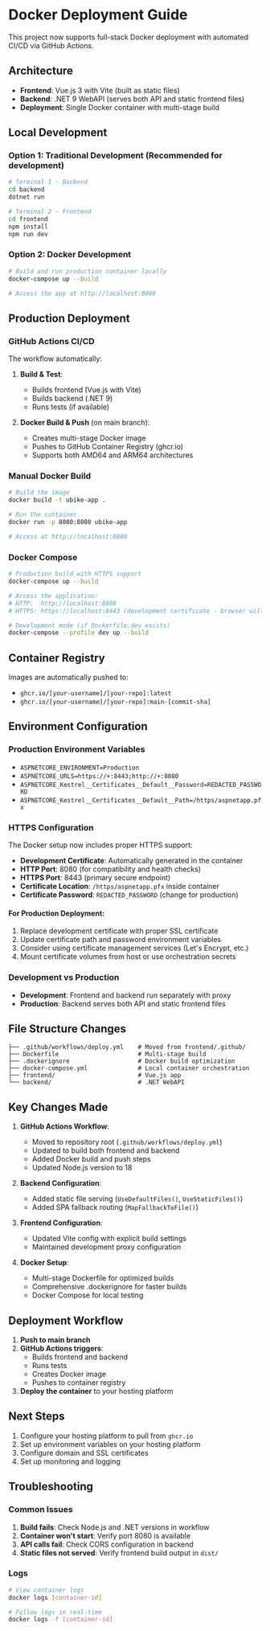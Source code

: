 # Docker Deployment Guide

This project now supports full-stack Docker deployment with automated CI/CD via GitHub Actions.

## Architecture

- **Frontend**: Vue.js 3 with Vite (built as static files)
- **Backend**: .NET 9 WebAPI (serves both API and static frontend files)
- **Deployment**: Single Docker container with multi-stage build

## Local Development

### Option 1: Traditional Development (Recommended for development)
```bash
# Terminal 1 - Backend
cd backend
dotnet run

# Terminal 2 - Frontend  
cd frontend
npm install
npm run dev
```

### Option 2: Docker Development
```bash
# Build and run production container locally
docker-compose up --build

# Access the app at http://localhost:8080
```

## Production Deployment

### GitHub Actions CI/CD

The workflow automatically:

1. **Build & Test**: 
   - Builds frontend (Vue.js with Vite)
   - Builds backend (.NET 9)
   - Runs tests (if available)

2. **Docker Build & Push** (on main branch):
   - Creates multi-stage Docker image
   - Pushes to GitHub Container Registry (ghcr.io)
   - Supports both AMD64 and ARM64 architectures

### Manual Docker Build

```bash
# Build the image
docker build -t ubike-app .

# Run the container
docker run -p 8080:8080 ubike-app

# Access at http://localhost:8080
```

### Docker Compose

```bash
# Production build with HTTPS support
docker-compose up --build

# Access the application:
# HTTP:  http://localhost:8080
# HTTPS: https://localhost:8443 (development certificate - browser will warn)

# Development mode (if Dockerfile.dev exists)
docker-compose --profile dev up --build
```

## Container Registry

Images are automatically pushed to:
- `ghcr.io/[your-username]/[your-repo]:latest`
- `ghcr.io/[your-username]/[your-repo]:main-[commit-sha]`

## Environment Configuration

### Production Environment Variables

- `ASPNETCORE_ENVIRONMENT=Production`
- `ASPNETCORE_URLS=https://+:8443;http://+:8080`
- `ASPNETCORE_Kestrel__Certificates__Default__Password=REDACTED_PASSWORD`
- `ASPNETCORE_Kestrel__Certificates__Default__Path=/https/aspnetapp.pfx`

### HTTPS Configuration

The Docker setup now includes proper HTTPS support:

- **Development Certificate**: Automatically generated in the container
- **HTTP Port**: 8080 (for compatibility and health checks)
- **HTTPS Port**: 8443 (primary secure endpoint)
- **Certificate Location**: `/https/aspnetapp.pfx` inside container
- **Certificate Password**: `REDACTED_PASSWORD` (change for production)

#### For Production Deployment:
1. Replace development certificate with proper SSL certificate
2. Update certificate path and password environment variables
3. Consider using certificate management services (Let's Encrypt, etc.)
4. Mount certificate volumes from host or use orchestration secrets

### Development vs Production

- **Development**: Frontend and backend run separately with proxy
- **Production**: Backend serves both API and static frontend files

## File Structure Changes

```
├── .github/workflows/deploy.yml    # Moved from frontend/.github/
├── Dockerfile                      # Multi-stage build
├── .dockerignore                   # Docker build optimization
├── docker-compose.yml              # Local container orchestration
├── frontend/                       # Vue.js app
└── backend/                        # .NET WebAPI
```

## Key Changes Made

1. **GitHub Actions Workflow**:
   - Moved to repository root (`.github/workflows/deploy.yml`)
   - Updated to build both frontend and backend
   - Added Docker build and push steps
   - Updated Node.js version to 18

2. **Backend Configuration**:
   - Added static file serving (`UseDefaultFiles()`, `UseStaticFiles()`)
   - Added SPA fallback routing (`MapFallbackToFile()`)

3. **Frontend Configuration**:
   - Updated Vite config with explicit build settings
   - Maintained development proxy configuration

4. **Docker Setup**:
   - Multi-stage Dockerfile for optimized builds
   - Comprehensive .dockerignore for faster builds
   - Docker Compose for local testing

## Deployment Workflow

1. **Push to main branch**
2. **GitHub Actions triggers**:
   - Builds frontend and backend
   - Runs tests
   - Creates Docker image
   - Pushes to container registry
3. **Deploy the container** to your hosting platform

## Next Steps

1. Configure your hosting platform to pull from `ghcr.io`
2. Set up environment variables on your hosting platform
3. Configure domain and SSL certificates
4. Set up monitoring and logging

## Troubleshooting

### Common Issues

1. **Build fails**: Check Node.js and .NET versions in workflow
2. **Container won't start**: Verify port 8080 is available
3. **API calls fail**: Check CORS configuration in backend
4. **Static files not served**: Verify frontend build output in `dist/`

### Logs

```bash
# View container logs
docker logs [container-id]

# Follow logs in real-time
docker logs -f [container-id]
